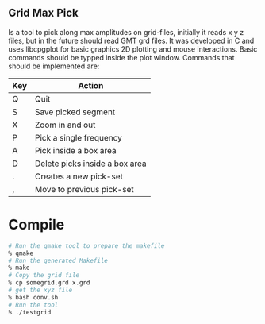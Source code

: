 Grid Max Pick
-------------

Is a tool to pick along max amplitudes on grid-files, initially it reads x y z files, but in the future should read GMT grd files. It was developed in C and uses libcpgplot for basic graphics 2D plotting and mouse interactions. Basic commands should be typped inside the plot window. Commands that should be implemented are:

| Key | Action |
|-----|--------|
| Q   | Quit   |
| S   | Save picked segment |
| X   | Zoom in and out     |
| P   | Pick a single frequency |
| A   | Pick inside a box area  |
| D   | Delete picks inside a box area |
| .   | Creates a new pick-set  |
| ,   | Move to previous pick-set |

Compile
=======

```bash
# Run the qmake tool to prepare the makefile
% qmake
# Run the generated Makefile
% make 
# Copy the grid file
% cp somegrid.grd x.grd
# get the xyz file
% bash conv.sh
# Run the tool
% ./testgrid
```

